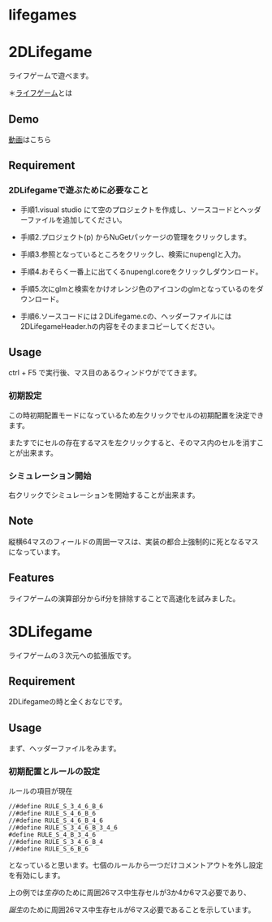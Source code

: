 # lifegames
# 2DLifegame
ライフゲームで遊べます。

＊[ライフゲーム](https://ja.wikipedia.org/wiki/%E3%83%A9%E3%82%A4%E3%83%95%E3%82%B2%E3%83%BC%E3%83%A0)とは
## Demo
[動画](https://user-images.githubusercontent.com/123747386/215334780-d11927a9-dbad-49df-8eb8-4b1d3922b02f.gif)はこちら

## Requirement
### 2DLifegameで遊ぶために必要なこと

  * 手順1.visual studio にて空のプロジェクトを作成し、ソースコードとヘッダーファイルを追加してください。

* 手順2.プロジェクト(p) からNuGetパッケージの管理をクリックします。

* 手順3.参照となっているところをクリックし、検索にnupenglと入力。

* 手順4.おそらく一番上に出てくるnupengl.coreをクリックしダウンロード。

* 手順5.次にglmと検索をかけオレンジ色のアイコンのglmとなっているのをダウンロード。

* 手順6.ソースコードには２DLifegame.cの、ヘッダーファイルには2DLifegameHeader.hの内容をそのままコピーしてください。

## Usage

ctrl + F5 で実行後、マス目のあるウィンドウがでてきます。
### 初期設定

この時初期配置モードになっているため左クリックでセルの初期配置を決定できます。

またすでにセルの存在するマスを左クリックすると、そのマス内のセルを消すことが出来ます。

### シミュレーション開始

右クリックでシミュレーションを開始することが出来ます。

## Note

縦横64マスのフィールドの周囲一マスは、実装の都合上強制的に死となるマスになっています。

## Features

ライフゲームの演算部分からif分を排除することで高速化を試みました。

# 3DLifegame

ライフゲームの３次元への拡張版です。

## Requirement

2DLifegameの時と全くおなじです。

## Usage

まず、ヘッダーファイルをみます。

### 初期配置とルールの設定

ルールの項目が現在

```
//#define RULE_S_3_4_6_B_6  
//#define RULE_S_4_6_B_6        
//#define RULE_S_4_6_B_4_6         
//#define RULE_S_3_4_6_B_3_4_6
#define RULE_S_4_B_3_4_6
//#define RULE_S_3_4_6_B_4
//#define RULE_S_6_B_6
```

となっていると思います。七個のルールから一つだけコメントアウトを外し設定を有効にします。

上の例では*生存*のために周囲26マス中生存セルが3か4か6マス必要であり、

*誕生*のために周囲26マス中生存セルが6マス必要であることを示しています。


